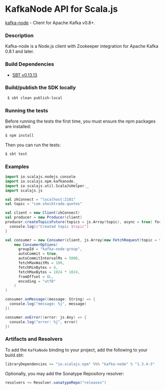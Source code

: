 KafkaNode API for Scala.js
================================
[kafka-node](https://www.npmjs.com/package/kafka-node) - Client for Apache Kafka v0.8+.

### Description

Kafka-node is a Node.js client with Zookeeper integration for Apache Kafka 0.8.1 and later.

### Build Dependencies

* [SBT v0.13.13](http://www.scala-sbt.org/download.html)

### Build/publish the SDK locally

```bash
 $ sbt clean publish-local
```

### Running the tests

Before running the tests the first time, you must ensure the npm packages are installed:

```bash
$ npm install
```

Then you can run the tests:

```bash
$ sbt test
```

### Examples

```scala
import io.scalajs.nodejs.console
import io.scalajs.npm.kafkanode._
import io.scalajs.util.ScalaJsHelper._
import scalajs.js

val zkConnect = "localhost:2181"
val topic = "com.shocktrade.quotes"

val client = new Client(zkConnect)
val producer = new Producer(client)
producer.createTopicsFuture(topics = js.Array(topic), async = true) foreach { _ =>
  console.log(s"Created topic $topic")
}

val consumer = new Consumer(client, js.Array(new FetchRequest(topic = topic, offset = 0)),
    new ConsumerOptions(
      groupId = "kafka-node-group",
      autoCommit = true,
      autoCommitIntervalMs = 5000,
      fetchMaxWaitMs = 100,
      fetchMinBytes = 4,
      fetchMaxBytes = 1024 * 1024,
      fromOffset = 0L,
      encoding = "utf8"
    )
)

consumer.onMessage((message: String) => {
  console.log("message: %j", message)
})

consumer.onError((error: js.Any) => {
  console.log("error: %j", error)
})
```

### Artifacts and Resolvers

To add the `KafkaNode` binding to your project, add the following to your build.sbt:  

```sbt
libraryDependencies += "io.scalajs.npm" %%% "kafka-node" % "1.3.4-3"
```

Optionally, you may add the Sonatype Repository resolver:

```sbt   
resolvers += Resolver.sonatypeRepo("releases") 
```